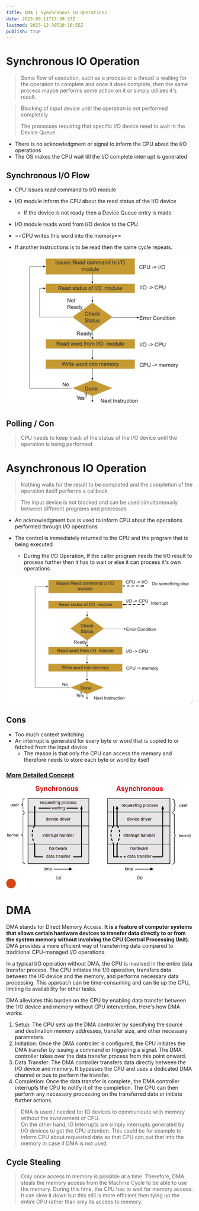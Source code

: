 ```yaml
---
title: DMA | Synchronous IO Operations
date: 2023-09-11T17:30:37Z
lastmod: 2023-12-30T20:16:55Z
publish: true
---
```


# Synchronous IO Operation

> Some flow of execution, such as a process or a thread is waiting for the operation to complete and once it does complete, then the same process maybe performs some action on it or simply utilises it's result.

> Blocking of input device until the operation is not performed completely
> 
> The processes requiring that specific I/O device need to wait in the Device Queue

* There is no acknowledgment or signal to inform the CPU about the I/O operations
* The OS makes the CPU wait till the I/O complete interrupt is generated

## Synchronous I/O Flow

* CPU Issues *read* command to I/O module
* I/O module inform the CPU about the read status of the I/O device

  * If the device is not ready then a Device Queue entry is made
* I/O module reads word from I/O device to the CPU
* ==CPU writes this word into the memory==
* If another instructions is to be read then the same cycle repeats.

​![image](../_old-attachments/DMA%20Synchronous%20IO%20Operations.png)​

## Polling / Con

> CPU needs to keep track of the status of the I/O device until the operation is being performed

# Asynchronous IO Operation

> Nothing waits for the result to be completed and the completion of the operation itself performs a callback

> The input device is not blocked and can be used simultaneously between different programs and processes

* An acknowledgment bus is used to inform CPU about the operations performed through I/O operations
* The control is immediately returned to the CPU and the program that is being executed

  * During the I/O Operation, If the caller program needs the I/O result to process further then it has to wait or else it can process it's own operations

​![image](../_old-attachments/DMA%20Synchronous%20IO%20Operations-1.png)​

## Cons

- Too much context switching
- An interrupt is generated for every byte or word that is copied to or fetched from the input device
  - The reason is that only the CPU can access the memory and therefore needs to store each byte or word by itself

### [More Detailed Concept](https://stackoverflow.com/a/35012646)

​![image](../_old-attachments/DMA%20Synchronous%20IO%20Operations-2.png)​

# DMA

DMA stands for Direct Memory Access. **It is a feature of computer systems that allows certain hardware devices to transfer data directly to or from the system memory without involving the CPU (Central Processing Unit).**  DMA provides a more efficient way of transferring data compared to traditional CPU-managed I/O operations.

In a typical I/O operation without DMA, the CPU is involved in the entire data transfer process. The CPU initiates the 1/0 operation, transfers data between the I/0 device and the memory, and performs necessary data processing. This approach can be time-consuming and can tie up the CPU, limiting its availability for other tasks.

DMA alleviates this burden on the CPU by enabling data transfer between the 1/O device and memory without CPU intervention. Here's how DMA works:

1. Setup: The CPU sets up the DMA controller by specifying the source and destination memory addresses, transfer size, and other necessary parameters.
2. Initiation: Once the DMA controller is configured, the CPU initiates the DMA transfer by issuing a command or triggering a signal. The DMA controller takes over the data transfer process from this point onward.
3. Data Transfer: The DMA controller transfers data directly between the I/O device and memory. It bypasses the CPU and uses a dedicated DMA channel or bus to perform the transfer.
4. Completion: Once the data transfer is complete, the DMA controller interrupts the CPU to notify it of the completion. The CPU can then perform any necessary processing on the transferred data or initiate further actions.

> DMA is used / needed for IO devices to communicate with memory without the involvement of CPU.  
> On the other hand, IO Interrupts are simply interrupts generated by I/O devices to get the CPU attention. This could be for example to inform CPU about requested data so that CPU can put that into the memory in case if DMA is not used.

## Cycle Stealing

> Only once access to memory is possible at a time. Therefore, DMA steals the memory access from the Machine Cycle to be able to use the memory. During this time, the CPU has to wait for memory access. It can slow it down but this still is more efficient then tying up the entire CPU rather than only its access to memory.


